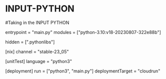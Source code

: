 # INPUT-PYTHON
#Taking in the INPUT PYTHON

entrypoint = "main.py"
modules = ["python-3.10:v18-20230807-322e88b"]

hidden = [".pythonlibs"]

[nix]
channel = "stable-23_05"

[unitTest]
language = "python3"

[deployment]
run = ["python3", "main.py"]
deploymentTarget = "cloudrun"

